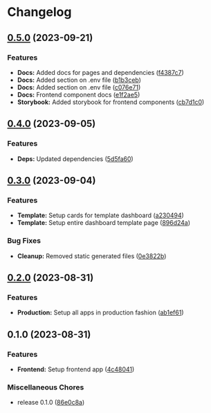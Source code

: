 # Changelog

## [0.5.0](https://github.com/Evanlab02/ShoppingListApp/compare/shopping-app-frontend-v0.4.0...shopping-app-frontend-v0.5.0) (2023-09-21)


### Features

* **Docs:** Added docs for pages and dependencies ([f4387c7](https://github.com/Evanlab02/ShoppingListApp/commit/f4387c7b0ff4da8d2f4adbdc5ba7985bfb0de09f))
* **Docs:** Added section on .env file ([b1b3ceb](https://github.com/Evanlab02/ShoppingListApp/commit/b1b3ceba8371b2fb451dc69083e08d20eaf09913))
* **Docs:** Added section on .env file ([c076e71](https://github.com/Evanlab02/ShoppingListApp/commit/c076e716517106a8a7d575dd665b4e34192e4a16))
* **Docs:** Frontend component docs ([e1f2ae5](https://github.com/Evanlab02/ShoppingListApp/commit/e1f2ae554a4b4967655e7ff8270664e9f889115b))
* **Storybook:** Added storybook for frontend components ([cb7d1c0](https://github.com/Evanlab02/ShoppingListApp/commit/cb7d1c07af1c6cef25e4d4c4071da3ceea7aaa00))

## [0.4.0](https://github.com/Evanlab02/ShoppingListApp/compare/shopping-app-frontend-v0.3.0...shopping-app-frontend-v0.4.0) (2023-09-05)


### Features

* **Deps:** Updated dependencies ([5d5fa60](https://github.com/Evanlab02/ShoppingListApp/commit/5d5fa603b227302b553d99db6b230f2e777babcb))

## [0.3.0](https://github.com/Evanlab02/ShoppingListApp/compare/shopping-app-frontend-v0.2.0...shopping-app-frontend-v0.3.0) (2023-09-04)


### Features

* **Template:** Setup cards for template dashboard ([a230494](https://github.com/Evanlab02/ShoppingListApp/commit/a23049472dc4ce1e92f4c8d747966e6a9f2c1998))
* **Template:** Setup entire dashboard template page ([896d24a](https://github.com/Evanlab02/ShoppingListApp/commit/896d24afd67f2d5a7174673b7c81cc58452b196d))


### Bug Fixes

* **Cleanup:** Removed static generated files ([0e3822b](https://github.com/Evanlab02/ShoppingListApp/commit/0e3822b0b3991b993dfe1f79a6df349d9a04c49f))

## [0.2.0](https://github.com/Evanlab02/ShoppingListApp/compare/shopping-app-frontend-v0.1.0...shopping-app-frontend-v0.2.0) (2023-08-31)


### Features

* **Production:** Setup all apps in production fashion ([ab1ef61](https://github.com/Evanlab02/ShoppingListApp/commit/ab1ef61f1fc5fdda69a09ae52b83b4625b23cacf))

## 0.1.0 (2023-08-31)


### Features

* **Frontend:** Setup frontend app ([4c48041](https://github.com/Evanlab02/ShoppingListApp/commit/4c480411ad6ef5b709bcc7b6a7089bcca40bed84))


### Miscellaneous Chores

* release 0.1.0 ([86e0c8a](https://github.com/Evanlab02/ShoppingListApp/commit/86e0c8af757fbdd691f1742edd3e7670c6f87d31))
